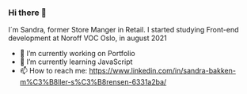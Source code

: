 ### Hi there 👋

I´m Sandra, former Store Manger in Retail. I started studying Front-end development at Noroff VOC Oslo, in august 2021

- 🔭 I’m currently working on Portfolio
- 🌱 I’m currently learning JavaScript
- 📫 How to reach me: https://www.linkedin.com/in/sandra-bakken-m%C3%B8ller-s%C3%B8rensen-6331a2ba/

<!--
**Sandrajasmin/Sandrajasmin** is a ✨ _special_ ✨ repository because its `README.md` (this file) appears on your GitHub profile.

Here are some ideas to get you started:



-->
